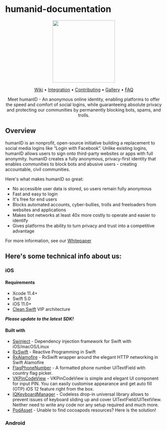 # humanid-documentation



<p align="center">
<img src="https://user-images.githubusercontent.com/2031493/80385493-4f1b8480-88d0-11ea-8110-ab62c747a997.png" width="200" height="200">

<p align="center">
<a href="https://github.com/bluenumberfoundation/humanid-ios-sdk/wiki">Wiki</a> • 
<a href="https://github.com/bluenumberfoundation/humanid-ios-sdk/wiki/integration">Integration</a> • 
<a href="https://github.com/bluenumberfoundation/humanid-ios-sdk/wiki/contributing">Contributing</a> • 
<a href="https://github.com/bluenumberfoundation/humanid-ios-sdk/wiki/gallery">Gallery</a> • 
<a href="https://github.com/bluenumberfoundation/humanid-ios-sdk/wiki/faq">FAQ</a>

<p align="center">
Meet humanID - An anonymous online identity, enabling platforms to offer the speed and comfort of social logins, while guaranteeing absolute privacy and protecting our communities by permanently blocking bots, spams, and trolls.
</p>

## Overview

humanID is an nonprofit, open-source initiative building a replacement to social media logins like “Login with Facebook”. Unlike existing logins, humanID allows users to sign onto third-party websites or apps with full anonymity. humanID creates a fully anonymous, privacy-first identity that enables communities to block bots and abusive users - creating accountable, civil communities.

Here's what makes humanID so great:

<ul>
	<li>No accessible user data is stored, so users remain fully anonymous</li>
	<li>Fast and easy to login</li>
	<li>It's free for end users</li>
	<li>Blocks automated accounts, cyber-bullies, trolls and freeloaders from websites and applications</li>
	<li>Makes bot networks at least 40x more costly to operate and easier to identify</li>
	<li>Gives platforms the ability to turn privacy and trust into a competitive advantage</li>
</ul>

For more information, see our <a href="https://github.com/bluenumberfoundation/humanid-documentation/blob/master/humanIDWhitePaper.pdf">Whitepaper</a>


## Here's some technical info about us:
 ### iOS
 #### Requirements

* Xcode 11.4+
* Swift 5.0
* iOS 11.0+
* [Clean Swift](https://clean-swift.com) VIP architecture

***Please update to the latest SDK!***

#### Built with

* [Swinject](https://github.com/Swinject/Swinject) - Dependency injection framework for Swift with iOS/macOS/Linux
* [RxSwift](https://github.com/ReactiveX/RxSwift) - Reactive Programming in Swift
* [RxAlamofire](https://github.com/RxSwiftCommunity/RxAlamofire) - RxSwift wrapper around the elegant HTTP networking in Swift Alamofire
* [FlagPhoneNumber](https://github.com/chronotruck/FlagPhoneNumber) - A formatted phone number UITextField with country flag picker.
* [VKPinCodeView](https://github.com/Sunspension/VKPinCodeView) - VKPinCodeView is simple and elegant UI component for input PIN. You can easily customise appearance and get auto fill (OTP) iOS 12 feature right from the box.
* [IQKeyboardManager](https://github.com/hackiftekhar/IQKeyboardManager) - Codeless drop-in universal library allows to prevent issues of keyboard sliding up and cover UITextField/UITextView. Neither need to write any code nor any setup required and much more.
* [PodAsset](https://github.com/haifengkao/PodAsset) - Unable to find cocoapods resources? Here is the solution!


### Android 
